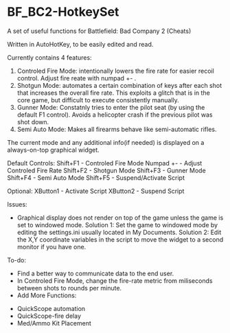 # BF_BC2-HotkeySet
A set of useful functions for Battlefield: Bad Company 2 (Cheats)

Written in AutoHotKey, to be easily edited and read.

Currently contains 4 features:
1. Controled Fire Mode: intentionally lowers the fire rate for easier recoil control. Adjust fire reate with numpad +- .
2. Shotgun Mode: automates a certain combination of keys after each shot that increases the overall fire rate. This exploits a glitch that is in the core game, but difficult to execute consistently manually.
3. Gunner Mode: Constatnly tries to enter the pilot seat (by using the default F1 control). Avoids a helicopter crash if the previous pilot was shot down.
4. Semi Auto Mode: Makes all firearms behave like semi-automatic rifles.

The current mode and any additional info(if needed) is displayed on a always-on-top graphical widget.

Default Controls:
Shift+F1 - Controled Fire Mode
  Numpad +- - Adjust Controled Fire Rate
Shift+F2 - Shotgun Mode
Shift+F3 - Gunner Mode
Shift+F4 - Semi Auto Mode
Shift+F5 - Suspend/Activate Script 

Optional:
XButton1 - Activate Script
XButton2 - Suspend Script


Issues:
* Graphical display does not render on top of the game unless the game is set to windowed mode.
Solution 1: Set the game to windowed mode by editing the settings.ini usually located in My Documents.
Solution 2: Edit the X,Y coordinate variables in the script to move the widget to a second monitor if you have one.


To-do:
* Find a better way to communicate data to the end user.
* In Controled Fire Mode, change the fire-rate metric from miliseconds between shots to rounds per minute.
* Add More Functions:
 - QuickScope automation
 - QuickScope-fire delay
 - Med/Ammo Kit Placement
